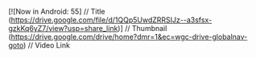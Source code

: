 [![Now in Android: 55]          // Title
(https://drive.google.com/file/d/1QQp5UwdZRRSIJz--a3sfsx-gzkKq6yZ7/view?usp=share_link)] // Thumbnail
(https://drive.google.com/drive/home?dmr=1&ec=wgc-drive-globalnav-goto)    // Video Link
